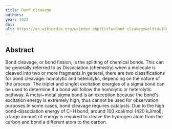 ```yaml
---
title: Bond cleavage
authors: 
year: 2022
doi: 
ult: https://en.wikipedia.org/w/index.php?title=Bond_cleavage&oldid=1086228547
---
```

## Abstract
Bond cleavage, or bond fission, is the splitting of chemical bonds. This can be generally referred to as Dissociation (chemistry) when a molecule is cleaved into two or more fragments.In general, there are two classifications for bond cleavage: homolytic and heterolytic, depending on the nature of the process. The triplet and singlet excitation energies of a sigma bond can be used to determine if a bond will follow the homolytic or heterolytic pathway. A metal−metal sigma bond is an exception because the bond's excitation energy is extremely high, thus cannot be used for observation purposes.In some cases, bond cleavage requires catalysts. Due to the high bond-dissociation energy of C−H bond, around 100 kcal/mol (420 kJ/mol), a large amount of energy is required to cleave the hydrogen atom from the carbon and bond a different atom to the carbon.

